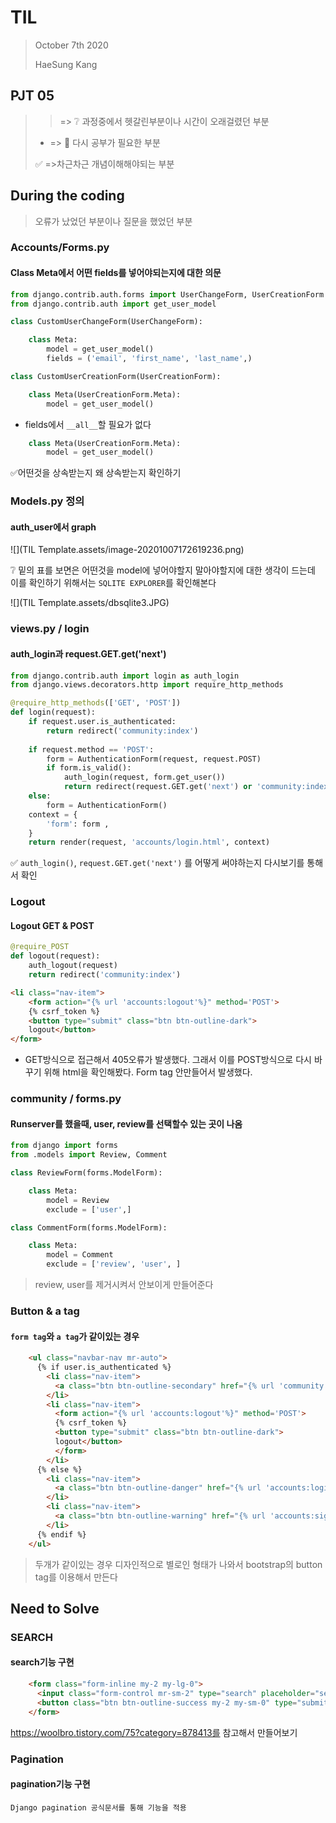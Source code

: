 # TIL

> October 7th 2020
>
> HaeSung Kang





## PJT 05

>  > => :grey_question: 과정중에서 헷갈린부분이나 시간이 오래걸렸던 부분
>
>  - => :book: 다시 공부가 필요한 부분
>
>  :white_check_mark: =>​  차근차근 개념이해해야되는 부분





## During the coding

> 오류가 났었던 부분이나 질문을 했었던 부분





### Accounts/Forms.py

#### Class Meta에서 어떤 fields를 넣어야되는지에 대한 의문

```python
from django.contrib.auth.forms import UserChangeForm, UserCreationForm
from django.contrib.auth import get_user_model

class CustomUserChangeForm(UserChangeForm):

    class Meta:
        model = get_user_model()
        fields = ('email', 'first_name', 'last_name',)

class CustomUserCreationForm(UserCreationForm):

    class Meta(UserCreationForm.Meta):
        model = get_user_model()
```

-  fields에서 `__all__`할 필요가 없다

```python
    class Meta(UserCreationForm.Meta):
        model = get_user_model()
```

:white_check_mark:어떤것을 상속받는지 왜 상속받는지 확인하기





### Models.py 정의

#### auth_user에서 graph

![](TIL Template.assets/image-20201007172619236.png)

:grey_question: 밑의 표를 보면은 어떤것을 model에 넣어야할지 말아야할지에 대한 생각이 드는데 이를 확인하기 위해서는 `SQLITE EXPLORER`를 확인해본다

![](TIL Template.assets/dbsqlite3.JPG)





### views.py / login

#### auth_login과 request.GET.get('next')

```python
from django.contrib.auth import login as auth_login
from django.views.decorators.http import require_http_methods

@require_http_methods(['GET', 'POST'])
def login(request):
    if request.user.is_authenticated:
        return redirect('community:index')
        
    if request.method == 'POST':
        form = AuthenticationForm(request, request.POST)
        if form.is_valid():
            auth_login(request, form.get_user())
            return redirect(request.GET.get('next') or 'community:index')
    else:
        form = AuthenticationForm()
    context = {
        'form': form ,
    }
    return render(request, 'accounts/login.html', context)
```

:white_check_mark: `auth_login()`, `request.GET.get('next')` 를 어떻게 써야하는지 다시보기를 통해서 확인





### Logout

#### Logout GET & POST

```python
@require_POST
def logout(request):
    auth_logout(request)
    return redirect('community:index')
```

```html
<li class="nav-item">
    <form action="{% url 'accounts:logout'%}" method='POST'>
    {% csrf_token %}
    <button type="submit" class="btn btn-outline-dark">
    logout</button>
</form>
```

- GET방식으로 접근해서 405오류가 발생했다. 그래서 이를 POST방식으로 다시 바꾸기 위해 html을 확인해봤다. Form tag 안만들어서 발생했다. 





### community / forms.py

#### Runserver를 했을때, user, review를 선택할수 있는 곳이 나옴

```python
from django import forms
from .models import Review, Comment

class ReviewForm(forms.ModelForm):

    class Meta:
        model = Review
        exclude = ['user',]

class CommentForm(forms.ModelForm):

    class Meta:
        model = Comment
        exclude = ['review', 'user', ]
```

> review, user를 제거시켜서 안보이게 만들어준다





### Button & a tag

#### `form tag`와 `a tag`가 같이있는 경우

```html
    <ul class="navbar-nav mr-auto">
      {% if user.is_authenticated %}
        <li class="nav-item">
          <a class="btn btn-outline-secondary" href="{% url 'community:create'%}" role="button">New Review</a>
        </li>
        <li class="nav-item">
          <form action="{% url 'accounts:logout'%}" method='POST'>
          {% csrf_token %}
          <button type="submit" class="btn btn-outline-dark">
          logout</button>
          </form>
        </li>
      {% else %}
        <li class="nav-item">
          <a class="btn btn-outline-danger" href="{% url 'accounts:login'%}" role="button">Login</a>
        </li>
        <li class="nav-item">
          <a class="btn btn-outline-warning" href="{% url 'accounts:signup'%}" role="button">Sign up</a>
        </li>
      {% endif %}
    </ul>
```

> 두개가 같이있는 경우 디자인적으로 별로인 형태가 나와서 bootstrap의 button tag를 이용해서 만든다





## Need to Solve



### SEARCH

#### search기능 구현

```html
    <form class="form-inline my-2 my-lg-0">
      <input class="form-control mr-sm-2" type="search" placeholder="search" aria-label="Search">
      <button class="btn btn-outline-success my-2 my-sm-0" type="submit">Search</button>
    </form>
```

https://woolbro.tistory.com/75?category=878413를 참고해서 만들어보기



### Pagination

#### pagination기능 구현

```
Django pagination 공식문서를 통해 기능을 적용
```

